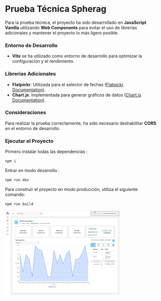# Prueba Técnica Spherag

Para la prueba técnica, el proyecto ha sido desarrollado en **JavaScript Vanilla** utilizando **Web Components** para evitar el uso de librerías adicionales y mantener el proyecto lo más ligero posible.

### Entorno de Desarrollo

- **Vite** se ha utilizado como entorno de desarrollo para optimizar la configuración y el rendimiento.

### Librerías Adicionales

- **Flatpickr**: Utilizada para el selector de fechas ([Flatpickr Documentation](https://flatpickr.js.org/)).
- **Chart.js**: Implementada para generar gráficos de datos ([Chart.js Documentation](https://www.chartjs.org/)).

### Consideraciones

Para realizar la prueba correctamente, ha sido necesario deshabilitar **CORS** en el entorno de desarrollo.

### Ejecutar el Proyecto

Primero instalar todas las dependencias :

```bash
npm i
```
Entrar en modo desarrollo :

```bash
npm run dev
```

Para construir el proyecto en modo producción, utiliza el siguiente comando:

```bash
npm run build
```
<img src="images/page.png" alt="Captura del Proyecto" width="75%">
